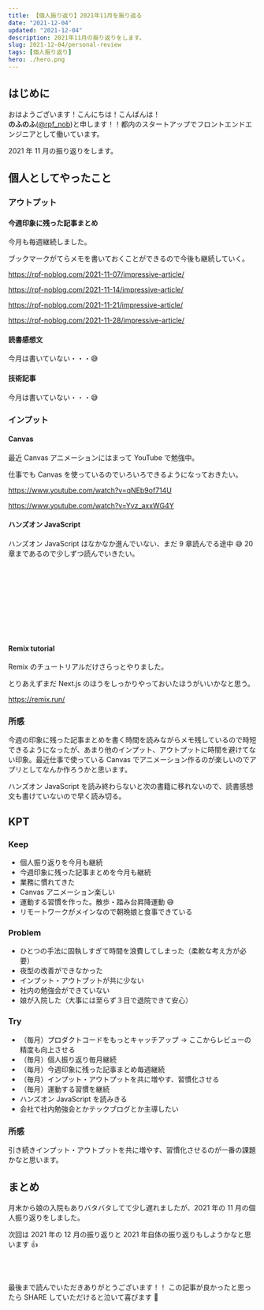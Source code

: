 ```yaml
---
title: 【個人振り返り】2021年11月を振り返る
date: "2021-12-04"
updated: "2021-12-04"
description: 2021年11月の振り返りをします。
slug: 2021-12-04/personal-review
tags: [個人振り返り]
hero: ./hero.png
---
```


## はじめに

おはようございます！こんにちは！こんばんは！<br>
**のふのふ**([@rpf_nob](https://twitter.com/rpf_nob))と申します！！都内のスタートアップでフロントエンドエンジニアとして働いています。

2021 年 11 月の振り返りをします。

## 個人としてやったこと

### アウトプット

#### 今週印象に残った記事まとめ

今月も毎週継続しました。

ブックマークがてらメモを書いておくことができるので今後も継続していく。

https://rpf-noblog.com/2021-11-07/impressive-article/

https://rpf-noblog.com/2021-11-14/impressive-article/

https://rpf-noblog.com/2021-11-21/impressive-article/

https://rpf-noblog.com/2021-11-28/impressive-article/

#### 読書感想文

今月は書いていない・・・😅

#### 技術記事

今月は書いていない・・・😅

### インプット

#### Canvas

最近 Canvas アニメーションにはまって YouTube で勉強中。

仕事でも Canvas を使っているのでいろいろできるようになっておきたい。

https://www.youtube.com/watch?v=qNEb9of714U

https://www.youtube.com/watch?v=Yvz_axxWG4Y

#### ハンズオン JavaScript

ハンズオン JavaScript はなかなか進んでいない、まだ 9 章読んでる途中 😅
20 章まであるので少しずつ読んでいきたい。

<div class="iframely-embed"><div class="iframely-responsive" style="height: 140px; padding-bottom: 0;"><a href="https://www.amazon.co.jp/dp/4873119227" data-iframely-url="//cdn.iframe.ly/1twW6qp?card=small"></a></div></div>

#### Remix tutorial

Remix のチュートリアルだけさらっとやりました。

とりあえずまだ Next.js のほうをしっかりやっておいたほうがいいかなと思う。

https://remix.run/

### 所感

今週の印象に残った記事まとめを書く時間を読みながらメモ残しているので時短できるようになったが、あまり他のインプット、アウトプットに時間を避けてない印象。最近仕事で使っている Canvas でアニメーション作るのが楽しいのでアプリとしてなんか作ろうかと思います。

ハンズオン JavaScript を読み終わらないと次の書籍に移れないので、読書感想文も書けていないので早く読み切る。

## KPT

### Keep

- 個人振り返りを今月も継続
- 今週印象に残った記事まとめを今月も継続
- 業務に慣れてきた
- Canvas アニメーション楽しい
- 運動する習慣を作った。散歩・踏み台昇降運動 😅
- リモートワークがメインなので朝晩娘と食事できている

### Problem

- ひとつの手法に固執しすぎて時間を浪費してしまった（柔軟な考え方が必要）
- 夜型の改善ができなかった
- インプット・アウトプットが共に少ない
- 社内の勉強会ができていない
- 娘が入院した（大事には至らず３日で退院できて安心）

### Try

- （毎月）プロダクトコードをもっとキャッチアップ → ここからレビューの精度も向上させる
- （毎月）個人振り返り毎月継続
- （毎月）今週印象に残った記事まとめ毎週継続
- （毎月）インプット・アウトプットを共に増やす、習慣化させる
- （毎月）運動する習慣を継続
- ハンズオン JavaScript を読みきる
- 会社で社内勉強会とかテックブログとか主導したい

### 所感

引き続きインプット・アウトプットを共に増やす、習慣化させるのが一番の課題かなと思います。

## まとめ

月末から娘の入院もありバタバタしてて少し遅れましたが、2021 年の 11 月の個人振り返りをしました。

次回は 2021 年の 12 月の振り返りと 2021 年自体の振り返りもしようかなと思います 👍

<br>
<br>

最後まで読んでいただきありがとうございます！！
この記事が良かったと思ったら SHARE していただけると泣いて喜びます 🤣
